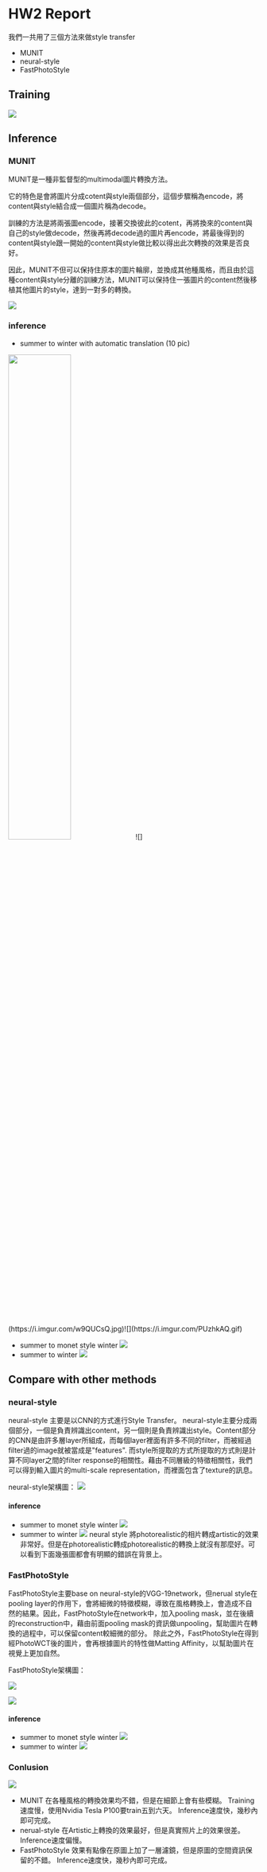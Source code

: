 # HW2 Report
我們一共用了三個方法來做style transfer
- MUNIT
- neural-style
- FastPhotoStyle
## Training
![](https://i.imgur.com/fOoFXnv.jpg)
## Inference
### MUNIT
MUNIT是一種非監督型的multimodal圖片轉換方法。

它的特色是會將圖片分成cotent與style兩個部分，這個步驟稱為encode，將content與style結合成一個圖片稱為decode。

訓練的方法是將兩張圖encode，接著交換彼此的cotent，再將換來的content與自己的style做decode，然後再將decode過的圖片再encode，將最後得到的content與style跟一開始的content與style做比較以得出此次轉換的效果是否良好。

因此，MUNIT不但可以保持住原本的圖片輪廓，並換成其他種風格，而且由於這種content與style分離的訓練方法，MUNIT可以保持住一張圖片的content然後移植其他圖片的style，達到一對多的轉換。

![](https://i.imgur.com/hm0XdjL.jpg)

### inference
- summer to  winter with automatic translation (10 pic)

<img src="https://i.imgur.com/w9QUCsQ.jpg" width="50%">
![](https://i.imgur.com/w9QUCsQ.jpg)![](https://i.imgur.com/PUzhkAQ.gif)

- summer to monet style winter
![](https://i.imgur.com/KSDCHWr.jpg)
- summer to winter
![](https://i.imgur.com/MBpJO2V.jpg)

## Compare with other methods

### neural-style
neural-style 主要是以CNN的方式進行Style Transfer。
neural-style主要分成兩個部分，一個是負責辨識出content，另一個則是負責辨識出style。Content部分的CNN是由許多層layer所組成，而每個layer裡面有許多不同的filter，而被經過filter過的image就被當成是"features".
而style所提取的方式所提取的方式則是計算不同layer之間的filter response的相關性。藉由不同層級的特徵相關性，我們可以得到輸入圖片的multi-scale representation，而裡面包含了texture的訊息。

neural-style架構圖：
![](https://i.imgur.com/SXjdZOw.png)
#### inference
- summer to monet style winter
![](https://i.imgur.com/iIill4W.jpg)
- summer to winter
![](https://i.imgur.com/RN2la2U.jpg)
neural style 將photorealistic的相片轉成artistic的效果非常好。但是在photorealistic轉成photorealistic的轉換上就沒有那麼好。可以看到下面幾張圖都會有明顯的錯誤在背景上。

### FastPhotoStyle
FastPhotoStyle主要base on neural-style的VGG-19network，但nerual style在pooling layer的作用下，會將細微的特徵模糊，導致在風格轉換上，會造成不自然的結果。因此，FastPhotoStyle在network中，加入pooling mask，並在後續的reconstruction中，藉由前面pooling mask的資訊做unpooling，幫助圖片在轉換的過程中，可以保留content較細微的部分。
除此之外，FastPhotoStyle在得到經PhotoWCT後的圖片，會再根據圖片的特性做Matting Affinity，以幫助圖片在視覺上更加自然。

FastPhotoStyle架構圖：

![](https://i.imgur.com/GAkh9Yc.png)

![](https://i.imgur.com/iBWcotz.png)
#### inference
- summer to monet style winter
![](https://i.imgur.com/XMZ0K3g.jpg)
- summer to winter
![](https://i.imgur.com/qdTAZZc.jpg)
### Conlusion
![](https://i.imgur.com/NQDtpyS.png)
- MUNIT
在各種風格的轉換效果均不錯，但是在細節上會有些模糊。
Training速度慢，使用Nvidia Tesla P100要train五到六天。
Inference速度快，幾秒內即可完成。
- nerual-style
在Artistic上轉換的效果最好，但是真實照片上的效果很差。
Inference速度偏慢。
- FastPhotoStyle
效果有點像在原圖上加了一層濾鏡，但是原圖的空間資訊保留的不錯。
Inference速度快，幾秒內即可完成。
